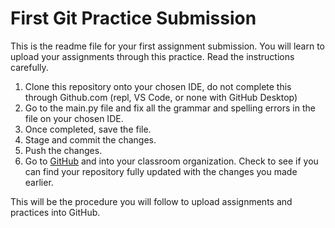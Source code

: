# First Git Practice Submission
This is the readme file for your first assignment submission. You will learn to upload your assignments through this practice. Read the instructions carefully.

1. Clone this repository onto your chosen IDE, do not complete this through Github.com (repl, VS Code, or none with GitHub Desktop)
2. Go to the main.py file and fix all the grammar and spelling errors in the file on your chosen IDE.
3. Once completed, save the file.
4. Stage and commit the changes.
5. Push the changes.
6. Go to [GitHub](https://www.github.com) and into your classroom organization. Check to see if you can find your repository fully updated with the changes you made earlier.

This will be the procedure you will follow to upload assignments and practices into GitHub.
